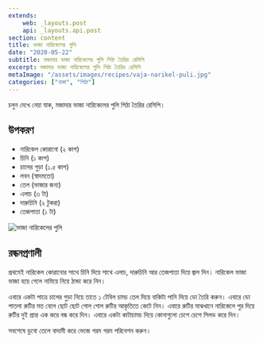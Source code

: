 ```yaml
---
extends:
    web: _layouts.post
    api: _layouts.api.post
section: content
title: ভাজা নারিকেলের পুলি
date: "2020-05-22"
subtitle: মজাদার ভাজা নারিকেলের পুলি পিঠা তৈরির রেসিপি
excerpt: মজাদার ভাজা নারিকেলের পুলি পিঠা তৈরির রেসিপি
metaImage: "/assets/images/recipes/vaja-narikel-puli.jpg"
categories: ["নাস্তা", "পিঠা"]
---
```


চলুন দেখে নেয়া যাক, মজাদার ভাজা নারিকেলের পুলি পিঠা তৈরির রেসিপি।

## উপকরণ

- নারিকেল কোরানো (২ কাপ)
- চিনি (১ কাপ)
- চালের গুড়া (১.৫ কাপ)
- লবন (স্বাদমতো)
- তেল (ভাজার জন্য)
- এলাচ (৩ টা)
- দারুচিনি (২ টুকরা)
- তেজপাতা (১ টা)

![ভাজা নারিকেলের পুলি](/assets/images/recipes/vaja-narikel-puli.jpg)

## রন্ধনপ্রণালী

প্রথমেই নারিকেল কোরানোর সাথে চিনি দিয়ে সাথে এলাচ, দারুচিনি আর তেজপাতা দিয়ে জ্বাল দিন। নারিকেল ভাজা
ভাজা হয়ে গেলে নামিয়ে নিয়ে ঠান্ডা করে নিন।

এবারে একটা পাত্রে চালের গুড়া নিয়ে তাতে ১ টেবিল চামচ তেল দিয়ে বাকিটা পানি দিয়ে ডো তৈরি করুন। এবারে ডো
পাতলা রুটির মত বেলে ছোট ছোট গোল গোল রুটির আকৃতিতে কেটে নিন। এবারে রুটির মাঝখানে নারিকেলে পুর দিয়ে
রুটির দুই প্রান্ত এক করে বন্ধ করে দিন। এবারে একটা কাটাচামচ দিয়ে কোনাগুলো চেপে চেপে সিলড করে দিন।

সবশেষে ডুবো তেলে বাদামী করে ভেজে গরম গরম পরিবেশন করুন।
